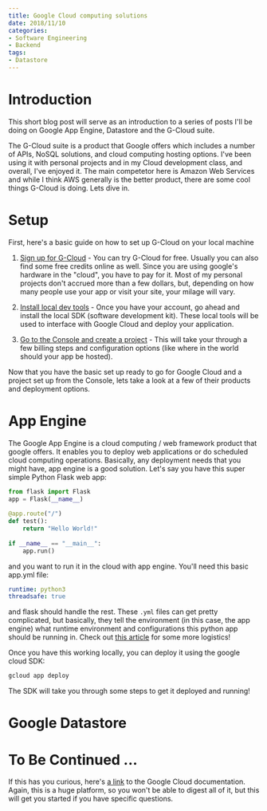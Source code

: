 ```yaml
---
title: Google Cloud computing solutions
date: 2018/11/10
categories:
- Software Engineering
- Backend
tags:
- Datastore
---
```

# Introduction

This short blog post will serve as an introduction to a series of posts I'll be doing on Google App Engine, Datastore and the G-Cloud suite. 

The G-Cloud suite is a product that Google offers which includes a number of APIs, NoSQL solutions, and cloud computing hosting options. I've been using it with personal projects and in my Cloud development class, and overall, I've enjoyed it. The main competetor here is Amazon Web Services and while I think AWS generally is the better product, there are some cool things G-Cloud is doing. Lets dive in.  

# Setup

First, here's a basic guide on how to set up G-Cloud on your local machine

1. [Sign up for G-Cloud](https://cloud.google.com/) - You can try G-Cloud for free. Usually you can also find some free credits online as well. Since you are using google's hardware in the "cloud", you have to pay for it. Most of my personal projects don't accrued more than a few dollars, but, depending on how many people use your app or visit your site, your milage will vary. 

2. [Install local dev tools](https://cloud.google.com/sdk/) - Once you have your account, go ahead and install the local SDK (software development kit). These local tools will be used to interface with Google Cloud and deploy your application.

3. [Go to the Console and create a project]() - This will take your through a few billing steps and configuration options (like where in the world should your app be hosted). 

Now that you have the basic set up ready to go for Google Cloud and a project set up from the Console, lets take a look at a few of their products and deployment options.

# App Engine

The Google App Engine is a cloud computing / web framework product that google offers. It enables you to deploy web applications or do scheduled cloud computing operations. Basically, any deployment needs that you might have, app engine is a good solution. Let's say you have this super simple Python Flask web app:

```python
from flask import Flask
app = Flask(__name__)
 
@app.route("/")
def test():
    return "Hello World!"
 
if __name__ == "__main__":
    app.run()
```

and you want to run it in the cloud with app engine. You'll need this basic app.yml file:

```yml
runtime: python3
threadsafe: true
```
and flask should handle the rest. These `.yml` files can get pretty complicated, but basically, they tell the environment (in this case, the app engine) what runtime environment and configurations this python app should be running in. Check out [this article](https://cloud.google.com/appengine/docs/flexible/nodejs/configuring-your-app-with-app-yaml) for some more logistics!

Once you have this working locally, you can deploy it using the google cloud SDK:

```bash
gcloud app deploy
```

The SDK will take you through some steps to get it deployed and running! 

# Google Datastore

# To Be Continued ...

If this has you curious, here's [a link]() to the Google Cloud documentation. Again, this is a huge platform, so you won't be able to digest all of it, but this will get you started if you have specific questions. 